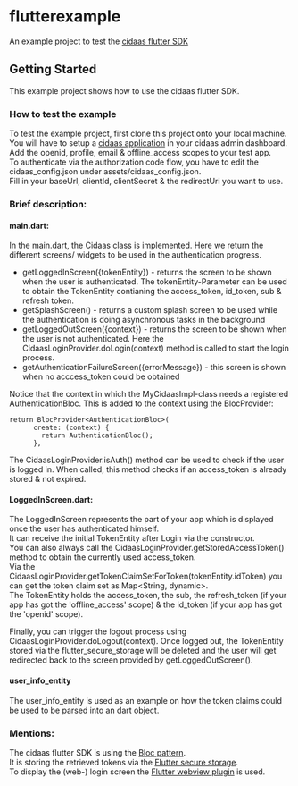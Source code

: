 # flutterexample
An example project to test the [cidaas flutter SDK](https://github.com/Cidaas/cidaas-flutter-SDK)

## Getting Started
This example project shows how to use the cidaas flutter SDK.

### How to test the example
To test the example project, first clone this project onto your local machine.  
You will have to setup a [cidaas application](https://docs.cidaas.de/manage-applications.html) in your cidaas admin dashboard.  
Add the openid, profile, email & offline_access scopes to your test app.  
To authenticate via the authorization code flow, you have to edit the cidaas_config.json under assets/cidaas_config.json.  
Fill in your baseUrl, clientId, clientSecret & the redirectUri you want to use.

### Brief description:

#### main.dart:
In the main.dart, the Cidaas class is implemented. Here we return the different screens/ widgets to be used in the authentication progress.

* getLoggedInScreen({tokenEntity}) - returns the screen to be shown when the user is authenticated. The tokenEntity-Parameter can be used to obtain the TokenEntity contianing the access_token, id_token, sub & refresh token.
* getSplashScreen() - returns a custom splash screen to be used while the authentication is doing asynchronous tasks in the background
* getLoggedOutScreen({context}) - returns the screen to be shown when the user is not authenticated. Here the CidaasLoginProvider.doLogin(context) method is called to start the login process.
* getAuthenticationFailureScreen({errorMessage}) - this screen is shown when no acccess_token could be obtained

Notice that the context in which the MyCidaasImpl-class needs a registered AuthenticationBloc. This is added to the context using the BlocProvider:
```
return BlocProvider<AuthenticationBloc>(
      create: (context) {
        return AuthenticationBloc();
      },
```

The CidaasLoginProvider.isAuth() method can be used to check if the user is logged in. When called, this method checks if an access_token is already stored & not expired.

#### LoggedInScreen.dart:
The LoggedInScreen represents the part of your app which is displayed once the user has authenticated himself.  
It can receive the initial TokenEntity after Login via the constructor.  
You can also always call the CidaasLoginProvider.getStoredAccessToken() method to obtain the currently used access_token.  
Via the CidaasLoginProvider.getTokenClaimSetForToken(tokenEntity.idToken) you can get the token claim set as Map<String, dynamic>.  
The TokenEntity holds the access_token, the sub, the refresh_token (if your app has got the 'offline_access' scope) & the id_token (if your app has got the 'openid' scope).

Finally, you can trigger the logout process using CidaasLoginProvider.doLogout(context).
Once logged out, the TokenEntity stored via the flutter_secure_storage will be deleted and the user will get redirected back to the screen provided by getLoggedOutScreen().

#### user_info_entity

The user_info_entity is used as an example on how the token claims could be used to be parsed into an dart object.

### Mentions:
The cidaas flutter SDK is using the [Bloc pattern](https://pub.dev/packages/bloc).  
It is storing the retrieved tokens via the [Flutter secure storage](https://pub.dev/packages/flutter_secure_storage).  
To display the (web-) login screen the [Flutter webview plugin](https://pub.dev/packages/flutter_webview_plugin) is used.
